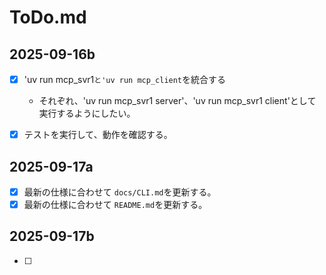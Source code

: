 # ToDo.md

## 2025-09-16b

  - [x] 'uv run mcp_svr1`と'uv run mcp_client`を統合する
    - それぞれ、'uv run mcp_svr1 server'、'uv run mcp_svr1 client'として実行するようにしたい。
  - [x] テストを実行して、動作を確認する。


## 2025-09-17a

  - [x] 最新の仕様に合わせて `docs/CLI.md`を更新する。
  - [x] 最新の仕様に合わせて `README.md`を更新する。

## 2025-09-17b

  - [ ] 

